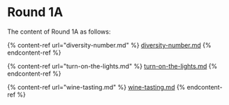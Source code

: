 # Round 1A

The content of Round 1A as follows:

{% content-ref url="diversity-number.md" %}
[diversity-number.md](diversity-number.md)
{% endcontent-ref %}

{% content-ref url="turn-on-the-lights.md" %}
[turn-on-the-lights.md](turn-on-the-lights.md)
{% endcontent-ref %}

{% content-ref url="wine-tasting.md" %}
[wine-tasting.md](wine-tasting.md)
{% endcontent-ref %}
